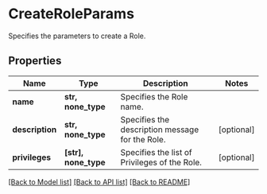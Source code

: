 # CreateRoleParams

Specifies the parameters to create a Role.

## Properties
Name | Type | Description | Notes
------------ | ------------- | ------------- | -------------
**name** | **str, none_type** | Specifies the Role name. | 
**description** | **str, none_type** | Specifies the description message for the Role. | [optional] 
**privileges** | **[str], none_type** | Specifies the list of Privileges of the Role. | [optional] 

[[Back to Model list]](../README.md#documentation-for-models) [[Back to API list]](../README.md#documentation-for-api-endpoints) [[Back to README]](../README.md)


